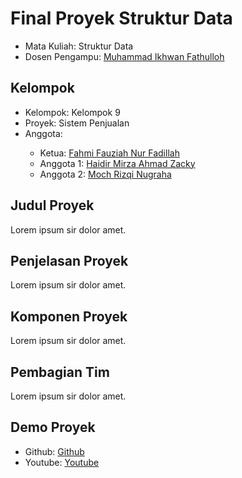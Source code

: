 # Final Proyek Struktur Data
<ul>
  <li>Mata Kuliah: Struktur Data</li>
  <li>Dosen Pengampu: <a href="https://github.com/Muhammad-Ikhwan-Fathulloh">Muhammad Ikhwan Fathulloh</a></li>
</ul>

## Kelompok
<ul>
  <li>Kelompok: Kelompok 9</li>
  <li>Proyek: Sistem Penjualan</li>
  <li>Anggota:</li>
  <ul>
    <li>Ketua: <a href="">Fahmi Fauziah Nur Fadillah</a></li>
    <li>Anggota 1: <a href="">Haidir Mirza Ahmad Zacky</a></li>
    <li>Anggota 2: <a href="">Moch Rizqi Nugraha</a></li>
  </ul>
</ul>

## Judul Proyek
<p>Lorem ipsum sir dolor amet.</p>

## Penjelasan Proyek
<p>Lorem ipsum sir dolor amet.</p>

## Komponen Proyek
<p>Lorem ipsum sir dolor amet.</p>

## Pembagian Tim
<p>Lorem ipsum sir dolor amet.</p>

## Demo Proyek
<ul>
  <li>Github: <a href="">Github</a></li>
  <li>Youtube: <a href="">Youtube</a></li>
</ul>
